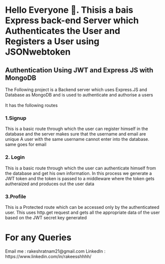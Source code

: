 <h1>Hello Everyone 👋. Thisis a bais Express back-end Server which Authenticates the User and Registers a User using JSONwebtoken</h1>
<h2>Authentication Using JWT and Express JS with MongoDB </h2>
The Following project is a  Backend server which uses Express.JS and Database as MongoDB and is used to authenticate and authorise a users
<br/><br/>It has the following routes
<h3>1.Signup</h3>
This is a basic route through which the user can register himself in the database and the server makes sure that the username and email are unique 
A user with the same username cannot enter into the database. same goes for email
<br/>
<h3>2. Login</h3> 
This is a basic route through which the user can authenticate himself from the database and get his own information. In this process we generate a JWT token
and the token is passed to a middleware where the token gets autheraized and produces out the user data
<br/>
<h3>3.Profile</h3>
This is a Protected route which can be accessed only by the authenticateed user. This uses http.get request and gets all the appropriate data of the user based 
on the JWT secret key generated 

<h1>For any Queries </h1>
Email me : rakeshratnam21@gmail.com
LinkedIn : https://www.linkedin.com/in/rakeesshhhh/ 
